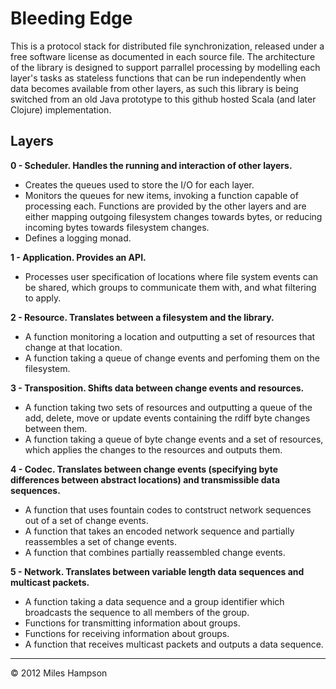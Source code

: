 Bleeding Edge
================================
This is a protocol stack for distributed file synchronization, released 
under a free software license as documented in each source file. The
architecture of the library is designed to support parrallel processing
by modelling each layer's tasks as stateless functions that can be run
independently when data becomes available from other layers, as such this 
library is being switched from an old Java prototype to this github 
hosted Scala (and later Clojure) implementation.

Layers
------------------------------------------------------------------------
**0 - Scheduler. Handles the running and interaction of other layers.**
* Creates the queues used to store the I/O for each layer.
* Monitors the queues for new items, invoking a function capable of 
processing each. Functions are provided by the other layers and are either 
mapping outgoing filesystem changes towards bytes, or reducing incoming 
bytes towards filesystem changes.
* Defines a logging monad.

**1 - Application. Provides an API.**
* Processes user specification of locations where file system events can 
be shared, which groups to communicate them with, and what filtering to apply.

**2 - Resource. Translates between a filesystem and the library.**
* A function monitoring a location and outputting a set of resources 
that change at that location.
* A function taking a queue of change events and perfoming them on
the filesystem.

**3 - Transposition. Shifts data between change events and resources.** 
* A function taking two sets of resources and outputting a queue of the add, 
delete, move or update events containing the rdiff byte changes between them.
* A function taking a queue of byte change events and a set of resources, 
which applies the changes to the resources and outputs them.

**4 - Codec. Translates between change events (specifying byte 
differences between abstract locations) and transmissible data sequences.**
* A function that uses fountain codes to contstruct network sequences
out of a set of change events.
* A function that takes an encoded network sequence and partially
reassembles a set of change events.
* A function that combines partially reassembled change events.

**5 - Network. Translates between variable length data sequences and 
multicast packets.**
* A function taking a data sequence and a group identifier which 
broadcasts the sequence to all members of the group.
* Functions for transmitting information about groups.
* Functions for receiving information about groups.
* A function that receives multicast packets and outputs a data sequence.

------------------------------------------------------------------------
<div class="footer">
 &copy; 2012 Miles Hampson
</div>